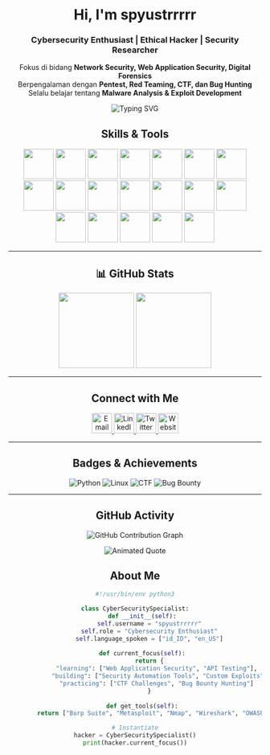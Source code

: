 <div align="center">

#  Hi, I'm spyustrrrrr 

###  Cybersecurity Enthusiast | Ethical Hacker | Security Researcher
Fokus di bidang **Network Security, Web Application Security, Digital Forensics**  
Berpengalaman dengan **Pentest, Red Teaming, CTF, dan Bug Hunting**  
Selalu belajar tentang **Malware Analysis & Exploit Development**  

<img src="https://readme-typing-svg.demolab.com?font=Fira+Code&weight=600&size=22&duration=3000&pause=1000&color=00FF00&center=true&vCenter=true&multiline=false&width=600&lines=Penetration+Tester+%7C+Bug+Hunter;Web+Security+%7C+Network+Security;Always+Learning+%7C+Always+Hacking" alt="Typing SVG" />

##  Skills & Tools  

<p align="center">
  <!-- Cybersecurity -->
  <img src="https://cdn.jsdelivr.net/gh/devicons/devicon/icons/linux/linux-original.svg" width="60" height="60"/>
  <img src="https://cdn.jsdelivr.net/gh/devicons/devicon/icons/bash/bash-original.svg" width="60" height="60"/>
  <img src="https://cdn.jsdelivr.net/gh/devicons/devicon/icons/python/python-original.svg" width="60" height="60"/>
  <img src="https://cdn.simpleicons.org/metasploit/1572B6" width="60" height="60"/>
  <img src="https://cdn.simpleicons.org/wireshark/1679A7" width="60" height="60"/>
  <img src="https://cdn.simpleicons.org/owasp/000000" width="60" height="60"/>
  <img src="https://cdn.simpleicons.org/kalilinux/268BEE" width="60" height="60"/>

  <!-- Dev & Infra -->
  <img src="https://cdn.jsdelivr.net/gh/devicons/devicon/icons/docker/docker-original.svg" width="60" height="60"/>
  <img src="https://cdn.jsdelivr.net/gh/devicons/devicon/icons/git/git-original.svg" width="60" height="60"/>
  <img src="https://cdn.jsdelivr.net/gh/devicons/devicon/icons/github/github-original.svg" width="60" height="60"/>
  <img src="https://cdn.jsdelivr.net/gh/devicons/devicon/icons/vscode/vscode-original.svg" width="60" height="60"/>
  <img src="https://cdn.jsdelivr.net/gh/devicons/devicon/icons/nodejs/nodejs-original.svg" width="60" height="60"/>
  <img src="https://cdn.jsdelivr.net/gh/devicons/devicon/icons/react/react-original.svg" width="60" height="60"/>
  <img src="https://cdn.jsdelivr.net/gh/devicons/devicon/icons/javascript/javascript-original.svg" width="60" height="60"/>
  <img src="https://cdn.jsdelivr.net/gh/devicons/devicon/icons/html5/html5-original.svg" width="60" height="60"/>
  <img src="https://cdn.jsdelivr.net/gh/devicons/devicon/icons/css3/css3-original.svg" width="60" height="60"/>

  <!-- Database -->
  <img src="https://cdn.jsdelivr.net/gh/devicons/devicon/icons/mysql/mysql-original.svg" width="60" height="60"/>
  <img src="https://cdn.jsdelivr.net/gh/devicons/devicon/icons/postgresql/postgresql-original.svg" width="60" height="60"/>
  <img src="https://cdn.jsdelivr.net/gh/devicons/devicon/icons/mongodb/mongodb-original.svg" width="60" height="60"/>
</p>

---

## 📊 GitHub Stats
<p align="center">
  <img src="https://github-readme-stats.vercel.app/api?username=spyustrrrrr&show_icons=true&theme=radical&count_private=true" height="150" />
  <img src="https://github-readme-stats.vercel.app/api/top-langs/?username=spyustrrrrr&layout=compact&theme=radical" height="150"/>
</p>

---

##  Connect with Me
<p align="center">
  <a href="mailto:your.email@example.com" target="_blank">
    <img src="https://cdn.jsdelivr.net/npm/simple-icons@v9/icons/gmail.svg" alt="Email" width="40" height="40"/>
  </a>
  <a href="https://linkedin.com/in/USERNAME" target="_blank">
    <img src="https://cdn.jsdelivr.net/npm/simple-icons@v9/icons/linkedin.svg" alt="LinkedIn" width="40" height="40"/>
  </a>
  <a href="https://twitter.com/USERNAME" target="_blank">
    <img src="https://cdn.jsdelivr.net/npm/simple-icons@v9/icons/twitter.svg" alt="Twitter" width="40" height="40"/>
  </a>
  <a href="https://yourdomain.com" target="_blank">
    <img src="https://cdn.jsdelivr.net/npm/simple-icons@v9/icons/googlechrome.svg" alt="Website" width="40" height="40"/>
  </a>
</p>

---

##  Badges & Achievements
<p align="center">
  <img src="https://img.shields.io/badge/Python-3776AB?style=for-the-badge&logo=python&logoColor=white" alt="Python"/>
  <img src="https://img.shields.io/badge/Linux-FCC624?style=for-the-badge&logo=linux&logoColor=black" alt="Linux"/>
  <img src="https://img.shields.io/badge/CTF-Challenges-red?style=for-the-badge" alt="CTF"/>
  <img src="https://img.shields.io/badge/Bug%20Bounty-success?style=for-the-badge" alt="Bug Bounty"/>
</p>

---

##  GitHub Activity
<p align="center">
  <img src="https://github-readme-activity-graph.vercel.app/graph?username=spyustrrrrr&theme=radical" alt="GitHub Contribution Graph"/>
</p>

<!-- Animated Quote -->
<p align="center">
  <img src="https://readme-typing-svg.demolab.com?font=Fira+Code&size=24&pause=1000&color=00FF00&center=true&vCenter=true&width=600&lines=Stay+curious,+stay+hacking.;Knowledge+is+the+ultimate+exploit.;Every+line+of+code+is+a+lesson." alt="Animated Quote"/>
</p>



##  About Me
```python
#!/usr/bin/env python3

class CyberSecuritySpecialist:
    def __init__(self):
        self.username = "spyustrrrrr"
        self.role = "Cybersecurity Enthusiast"
        self.language_spoken = ["id_ID", "en_US"]
        
    def current_focus(self):
        return {
            "learning": ["Web Application Security", "API Testing"],
            "building": ["Security Automation Tools", "Custom Exploits"],
            "practicing": ["CTF Challenges", "Bug Bounty Hunting"]
        }
    
    def get_tools(self):
        return ["Burp Suite", "Metasploit", "Nmap", "Wireshark", "OWASP ZAP"]

# Instantiate
hacker = CyberSecuritySpecialist()
print(hacker.current_focus())



